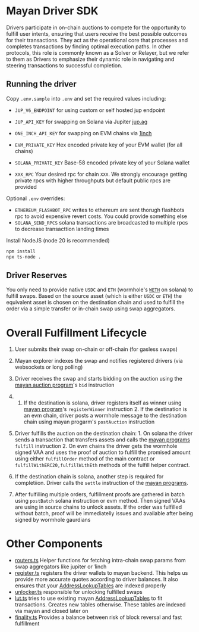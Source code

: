 # Mayan Driver SDK
Drivers participate in on-chain auctions to compete for the opportunity to fulfill user intents, ensuring that users receive the best possible outcomes for their transactions. They act as the operational core that processes and completes transactions by finding optimal execution paths. In other protocols, this role is commonly known as a Solver or Relayer, but we refer to them as Drivers to emphasize their dynamic role in navigating and steering transactions to successful completion.

## Running the driver

Copy `.env.sample` into `.env` and set the required values including:

-   `JUP_V6_ENDPOINT` for using custom or self hosted jup endpoint
-   `JUP_API_KEY` for swapping on Solana via Jupiter [jup.ag](https://station.jup.ag/docs/apis/swap-api)
-   `ONE_INCH_API_KEY` for swapping on EVM chains via [1inch](https://portal.1inch.dev/)

-   `EVM_PRIVATE_KEY` Hex encoded private key of your EVM wallet (for all chains)
-   `SOLANA_PRIVATE_KEY` Base-58 encoded private key of your Solana wallet

-   `XXX_RPC` Your desired rpc for chain `XXX`. We strongly encourage getting private rpcs with higher throughputs but default public rpcs are provided

Optional `.env` overrides:

-   `ETHEREUM_FLASHBOT_RPC` writes to ethereum are sent thorugh flashbots rpc to avoid expensive revert costs. You could provide something else
-   `SOLANA_SEND_RPCS` solana transactions are broadcasted to multiple rpcs to decrease transacttion landing times

Install NodeJS (node 20 is recommended)

```bash
npm install
npx ts-node .
```

## Driver Reserves

You only need to provide native `USDC` and `ETH` (wormhole's [`WETH`](https://solscan.io/account/7vfCXTUXx5WJV5JADk17DUJ4ksgau7utNKj4b963voxs) on solana) to fulfill swaps. Based on the source asset (which is either `USDC` or `ETH`) the equivalent asset is chosen on the destination chain and used to fulfill the order via a simple transfer or in-chain swap using swap aggregators.



# Overall Fulfillment Lifecycle

1. User submits their swap on-chain or off-chain (for gasless swaps)
2. Mayan explorer indexes the swap and notifies registered drivers (via websockets or long polling)
3. Driver receives the swap and starts bidding on the auction using the [mayan auction program](https://explorer.solana.com/account/4oUq8HocfbPUpvu1j5ZVbLcoak7DFz2CLK3f91qUuQzH)'s `bid` instruction

4.  1. If the destination is solana, driver registers itself as winner using [mayan program](https://explorer.solana.com/account/5vBpQGxxnzjhv3FNFVpVmGWsUhhNFu4xTbyGs3W2Sbbx)'s `registerWinner` instruction 2. If the destination is an evm chain, driver posts a wormhole message to the destination chain using mayan progarm's `postAuction` instruction

5. Driver fulfills the auction on the destination chain: 1. On solana the driver sends a transaction that transfers assets and calls the [mayan programs](https://explorer.solana.com/account/5vBpQGxxnzjhv3FNFVpVmGWsUhhNFu4xTbyGs3W2Sbbx) `fulfill` instruction 2. On evm chains the driver gets the wormhole signed VAA and uses the proof of auction to fulfill the promised amount using either `fulfillOrder` method of the main contract or
   `fulfillWithERC20,fulfillWithEth` methods of the fulfill helper contract.

6. If the destination chain is solana, another step is required for completiion. Driver calls the `settle` instruction of the [mayan programs](https://explorer.solana.com/account/5vBpQGxxnzjhv3FNFVpVmGWsUhhNFu4xTbyGs3W2Sbbx).

7. After fulfilling multiple orders, fulfillment proofs are gathered in batch using `postBatch` solana instruction or evm method. Then signed VAAs are using in source chains to unlock assets. If the order was fulfilled without batch, proof will be immediatelly issues and available after being signed  by wormhole gaurdians

# Other Components

-   [routers.ts](src/driver/routers.ts) Helper functions for fetching intra-chain swap params from swap aggregators like jupiter or 1inch
-   [register.ts](src/driver/register.ts) registers the driver wallets to mayan backend. This helps us provide more accurate quotes according to driver balances. It also ensures that your [AddressLookupTables](https://solana.com/docs/advanced/lookup-tables) are indexed properly
-   [unlocker.ts](src/driver/unlocker.ts) responsible for unlocking fulfilled swaps
-   [lut.ts](src/utils/lut.ts) tries to use existing mayan [AddressLookupTables](https://solana.com/docs/advanced/lookup-tables) to fit transactions. Creates new tables otherwise. These tables are indexed via mayan and closed later on
-   [finality.ts](src/utils/finality.ts) Provides a balance between risk of block reversal and fast fulfillment
